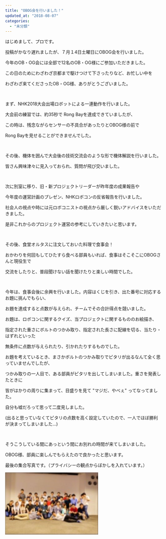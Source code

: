 ```yaml
---
title: "OBOG会を行いました！"
updated_at: "2018-08-07"
categories: 
  - "未分類"
---
```


はじめまして、プロです。

投稿がかなり遅れましたが、７月１4日土曜日にOBOG会を行いました。

今年のOB・OG会には全部で12名のOB・OG様にご参加いただきました。

この日のためにわざわざ京都まで駆けつけて下さったりなど、お忙しい中を

わざわざ来てくださったOB・OG様、ありがとうございました。

 

まず、NHK2018大会出場ロボットによる一連動作を行いました。

大会前の練習では、約35秒で Rong Bayを達成できていましたが、

この時は、残念ながらセンサーの不具合があったりとOBOG様の前で

Rong Bayを見せることができませんでした。

 

その後、機体を囲んで大会後の技術交流会のような形で機体解説を行いました。

皆さん興味津々に見入っておられ、質問が飛び交いました。

 

次に別室に移り、旧・新プロジェクトリーダーが昨年度の成果報告や

今年度の運営計画のプレゼン、NHKロボコンの反省報告を行いました。

社会人の視点や時には元ロボコニストの視点から厳しく鋭いアドバイスをいただきました。

是非これからのプロジェクト運営の参考にしていきたいと思います。

 

その後、食堂オルタスに注文しておいた料理で食事会！

おかわりを何回もしてひたすら食べる部員もいれば、食事はそこそこにOBOGさんと現役生で

交流をしたりと、普段聞けない話を聞けたりと楽しい時間でした。

 

今年は、食事会後に余興を行いました。内容はくじを引き、出た番号に対応するお題に挑んでもらい、

お題を達成すると点数が与えられ、チームでその合計得点を競いました。

お題は、ロボコンに関するクイズ、当プロジェクトに関するもののお絵描き、

指定された重さにボルトのつかみ取り、指定された長さに配線を切る、当たり・はずれといった

無条件に点数が与えられたり、引かれたりするものでした。

お題を考えているとき、まさかボルトのつかみ取りでピタリが出るなんて全く思っていませんでしたが、

つかみ取りの一人目で、ある部員がピタリを出してしまいました。重さを発表したときに

皆がはかりの周りに集まって、目盛りを見て "マジだ、やべぇ" ってなってました。

自分も嘘だろって思って二度見しました。

(出ると思っていなくてピタリの点数を高く設定していたので、一人でほぼ勝利が決まってしまいました...)

 

そうこうしている間にあっという間にお別れの時間が来てしまいました。

OBOG様、部員に楽しんでもらえたので良かったと思います。

最後の集合写真です。（プライバシーの観点からぼかしを入れています。）

[![](images/HZBP4421-300x200.jpg)](http://www.fortefibre.net/blog/wp-content/uploads/2018/08/HZBP4421.jpg)
